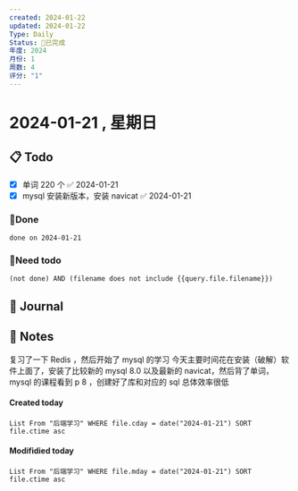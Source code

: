 ```yaml
---
created: 2024-01-22
updated: 2024-01-22
Type: Daily
Status: 🎃已完成
年度: 2024
月份: 1
周数: 4
评分: "1"
---
```

# 2024-01-21 , 星期日

## 📋 Todo
- [x] 单词 220 个 ✅ 2024-01-21
- [x] mysql 安装新版本，安装 navicat ✅ 2024-01-21
### 🍰Done

```tasks
done on 2024-01-21
```
### 🍕Need todo

```tasks
(not done) AND (filename does not include {{query.file.filename}}) 
```
## 📆 Journal


## 📑 Notes
复习了一下 Redis ，然后开始了 mysql 的学习
今天主要时间花在安装（破解）软件上面了，安装了比较新的 mysql 8.0 以及最新的 navicat，然后背了单词，mysql 的课程看到 p 8 ，创建好了库和对应的 sql
总体效率很低

#### Created today

```dataview
List From "后端学习" WHERE file.cday = date("2024-01-21") SORT file.ctime asc
```


#### Modifidied today

```dataview
List From "后端学习" WHERE file.mday = date("2024-01-21") SORT file.ctime asc
```